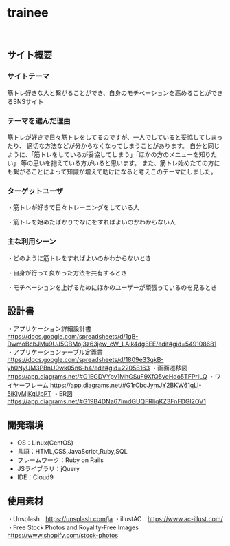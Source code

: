 # trainee
​
## サイト概要
### サイトテーマ
筋トレ好きな人と繋がることができ、自身のモチベーションを高めることができるSNSサイト
​
### テーマを選んだ理由
筋トレが好きで日々筋トレをしてるのですが、一人でしていると妥協してしまったり、 適切な方法などが分からなくなってしまうことがあります。 自分と同じように、「筋トレをしているが妥協してしまう」「ほかの方のメニューを知りたい」 等の思いを抱えている方がいると思います。 また、筋トレ始めたての方にも繋がることによって知識が増えて助けになると考えこのテーマにしました。​
​
### ターゲットユーザ
・筋トレが好きで日々トレーニングをしている人

・筋トレを始めたばかりでなにをすればよいのかわからない人​

### 主な利用シーン
・どのように筋トレをすればよいのかわからないとき

・自身が行って良かった方法を共有するとき

・モチベーションを上げるためにほかのユーザーが頑張っているのを見るとき​
​
## 設計書
・アプリケーション詳細設計書
https://docs.google.com/spreadsheets/d/1gB-DwmoBcbJMu9UJ5CBMoj3z63jew_cW_LAik4dg8EE/edit#gid=549108681
・アプリケーションテーブル定義書
https://docs.google.com/spreadsheets/d/1809e33qkB-yh0NyUM3PBnU0wk05n6-h4/edit#gid=22058163
・画面遷移図
https://app.diagrams.net/#G1EGDVYpv1MhGSuF9XfQ5veHdo5TFPrILQ
・ワイヤーフレーム
https://app.diagrams.net/#G1rCbcJymJY2BKW61qLI-5iKlyMjKgUpPT
・ER図
https://app.diagrams.net/#G19B4DNa67ImdGUQFRliqKZ3FnFDGl2OV1
​
## 開発環境
- OS：Linux(CentOS)
- 言語：HTML,CSS,JavaScript,Ruby,SQL
- フレームワーク：Ruby on Rails
- JSライブラリ：jQuery
- IDE：Cloud9
​
## 使用素材
・Unsplash　https://unsplash.com/ja
・illustAC　https://www.ac-illust.com/
・Free Stock Photos and Royality-Free Images https://www.shopify.com/stock-photos

